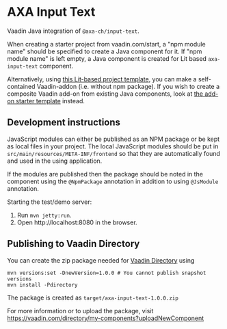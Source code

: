 # AXA Input Text

Vaadin Java integration of `@axa-ch/input-text`.

When creating a starter project from vaadin.com/start, a "npm module name" should be 
specified to create a Java component for it. If "npm module name" is left empty, a Java
component is created for Lit based `axa-input-text` component.

Alternatively, using [this Lit-based project template](https://github.com/vaadin/addon-starter-lit-flow), 
you can make a self-contained Vaadin-addon (i.e. without npm package). 
If you wish to create a composite Vaadin add-on from existing Java 
components, look at [the add-on starter template](https://github.com/vaadin/addon-starter-flow) instead.

## Development instructions

JavaScript modules can either be published as an NPM package or be kept as local 
files in your project. The local JavaScript modules should be put in 
`src/main/resources/META-INF/frontend` so that they are automatically found and 
used in the using application.

If the modules are published then the package should be noted in the component 
using the `@NpmPackage` annotation in addition to using `@JsModule` annotation.


Starting the test/demo server:
1. Run `mvn jetty:run`.
2. Open http://localhost:8080 in the browser.

## Publishing to Vaadin Directory

You can create the zip package needed for [Vaadin Directory](https://vaadin.com/directory/) using
```
mvn versions:set -DnewVersion=1.0.0 # You cannot publish snapshot versions 
mvn install -Pdirectory
```

The package is created as `target/axa-input-text-1.0.0.zip`

For more information or to upload the package, visit https://vaadin.com/directory/my-components?uploadNewComponent
